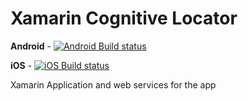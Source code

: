 # Xamarin Cognitive Locator

**Android** - [![Android Build status](https://build.mobile.azure.com/v0.1/apps/172c3334-1368-47de-bfa5-792d6e0ab79b/branches/master/badge)](https://mobile.azure.com)

**iOS** - [![iOS Build status](https://build.mobile.azure.com/v0.1/apps/9689eff3-57ee-43b4-ba8f-20badf04ed4a/branches/master/badge)](https://mobile.azure.com)

Xamarin Application and web services for the app
